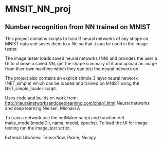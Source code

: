 # MNSIT_NN_proj
## Number recognition from NN trained on MNIST

This project contains scripts to train tf neural networks of any shape on MNIST data and saves them to a file 
so that it can be used in the image tester.

The image tester loads saved neural netowrks (NN) and provides the user a UI to choose a saved NN, get the shape
summary of it and upload an image from thier own machine which they can test the neural network on.

The project also contains an explicit simple 3 layer neural network (NET_simple) which can be loaded and trained on MNIST using the NET_simple_loader script.

Uses code and builds on work from:
http://neuralnetworksanddeeplearning.com/chap1.html
Neural networks and deep learning  Nielsen, Michael A


To train a network use the netMaker script and function def make_model(modelDir, name, model, epochs).
To load the UI for image testing run the image_test script.

External Libraries: Tensorflow, Pickle, Numpy

